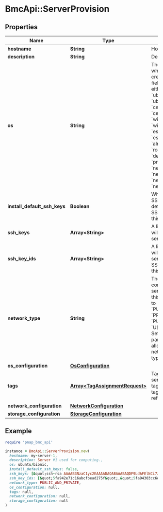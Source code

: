 # BmcApi::ServerProvision

## Properties

| Name | Type | Description | Notes |
| ---- | ---- | ----------- | ----- |
| **hostname** | **String** | Hostname of server. |  |
| **description** | **String** | Description of server. | [optional] |
| **os** | **String** | The server’s OS ID used when the server was created. Currently this field should be set to either &#x60;ubuntu/bionic&#x60;, &#x60;ubuntu/focal&#x60;, &#x60;ubuntu/jammy&#x60;, &#x60;centos/centos7&#x60;, &#x60;centos/centos8&#x60;, &#x60;windows/srv2019std&#x60;, &#x60;windows/srv2019dc&#x60;, &#x60;esxi/esxi70&#x60;, &#x60;esxi/esxi80&#x60;, &#x60;almalinux/almalinux8&#x60;, &#x60;rockylinux/rockylinux8&#x60;, &#x60;debian/bullseye&#x60;, &#x60;proxmox/bullseye&#x60;, &#x60;netris/controller&#x60;, &#x60;netris/softgate_1g&#x60;, &#x60;netris/softgate_10g&#x60; or &#x60;netris/softgate_25g&#x60;. |  |
| **install_default_ssh_keys** | **Boolean** | Whether or not to install SSH keys marked as default in addition to any SSH keys specified in this request. | [optional][default to true] |
| **ssh_keys** | **Array&lt;String&gt;** | A list of SSH keys that will be installed on the server. | [optional] |
| **ssh_key_ids** | **Array&lt;String&gt;** | A list of SSH key IDs that will be installed on the server in addition to any SSH keys specified in this request. | [optional] |
| **network_type** | **String** | The type of network configuration for this server.&lt;br&gt; Currently this field should be set to &#x60;PUBLIC_AND_PRIVATE&#x60;, &#x60;PRIVATE_ONLY&#x60;, &#x60;PUBLIC_ONLY&#x60; or &#x60;USER_DEFINED&#x60;.&lt;br&gt; Setting the &#x60;force&#x60; query parameter to &#x60;true&#x60; allows you to configure network configuration type as &#x60;NONE&#x60;. | [optional][default to &#39;PUBLIC_AND_PRIVATE&#39;] |
| **os_configuration** | [**OsConfiguration**](OsConfiguration.md) |  | [optional] |
| **tags** | [**Array&lt;TagAssignmentRequest&gt;**](TagAssignmentRequest.md) | Tags to set to the server. To create a new tag or list all the existing tags that you can use, refer to [Tags API](https://developers.phoenixnap.com/docs/tags/1/overview). | [optional] |
| **network_configuration** | [**NetworkConfiguration**](NetworkConfiguration.md) |  | [optional] |
| **storage_configuration** | [**StorageConfiguration**](StorageConfiguration.md) |  | [optional] |

## Example

```ruby
require 'pnap_bmc_api'

instance = BmcApi::ServerProvision.new(
  hostname: my-server-1,
  description: Server #1 used for computing.,
  os: ubuntu/bionic,
  install_default_ssh_keys: false,
  ssh_keys: [&quot;ssh-rsa AAAAB3NzaC1yc2EAAAADAQABAAABAQDF9LdAFElNCi7JoWh6KUcchrJ2Gac1aqGRPpdZNowObpRtmiRCecAMb7bUgNAaNfcmwiQi7tos9TlnFgprIcfMWb8MSs3ABYHmBgqEEt3RWYf0fAc9CsIpJdMCUG28TPGTlRXCEUVNKgLMdcseAlJoGp1CgbHWIN65fB3he3kAZcfpPn5mapV0tsl2p+ZyuAGRYdn5dJv2RZDHUZBkOeUobwsij+weHCKAFmKQKtCP7ybgVHaQjAPrj8MGnk1jBbjDt5ws+Be+9JNjQJee9zCKbAOsIo3i+GcUIkrw5jxPU/RTGlWBcemPaKHdciSzGcjWboapzIy49qypQhZe1U75 user@my_ip&quot;],
  ssh_key_ids: [&quot;5fa942e71c16abcfbead275f&quot;,&quot;5fa94303cc6dc49346404fca&quot;,&quot;5fa943127bda760ad80c237e&quot;],
  network_type: PUBLIC_AND_PRIVATE,
  os_configuration: null,
  tags: null,
  network_configuration: null,
  storage_configuration: null
)
```

